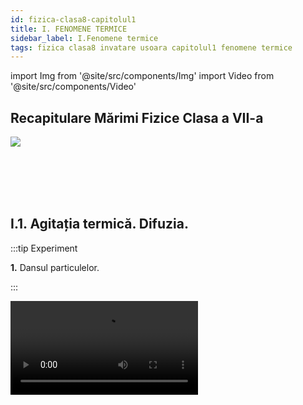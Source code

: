 ```yaml
---
id: fizica-clasa8-capitolul1
title: I. FENOMENE TERMICE
sidebar_label: I.Fenomene termice
tags: fizica clasa8 invatare usoara capitolul1 fenomene termice
---
```


import Img from '@site/src/components/Img'
import Video from '@site/src/components/Video'



## Recapitulare Mărimi Fizice Clasa a VII-a

<Img className="img-responsive4" src="fizica/clasa8/capitolul1/0_Poza1_TabelRecapitulareClasa7_vers2.jpg" />


<br></br>
<br></br>

## I.1. Agitația termică. Difuzia.

:::tip Experiment

**1.** Dansul particulelor.

:::

<Video src="https://www.youtube.com/embed/SZYZE15qkCI" />


**Materiale necesare:**: pudră de curry, apă, microscop.

**Descrierea experimentului:** 
- Șterge praful cu o lavetă, fără să folosești sprayul de mobilă, într-o cameră luminată de Soare, cu draperiile trase, lăsând o mică porțiune unde să pătrundă lumina. Privește particulele de praf din aer. Ce observi?
- Amestecă pulberea de curry cu o picătură de apă. Ai obținut o suspensie (suspensia este un amestec eterogen format dintr-un solid care nu se dizolvă într-un fluid - gaz sau lichid).
- Pune pe lamela microscopului o picătură din acest amestec și observă ce se întâmplă cu particulele colorate. Ce observi?


:::note Observaţie

Când ștergi praful, vei putea observa mișcarea continuă și dezordonată a particulelor de praf din aer.
Particulele pudrei colorate se mișcă continuu și dezordonat.

:::




Această mișcare a particulelor a fost observată pentru prima oară de botanistul englez **Robert Brown** în anul 1827. Preocupat cu studiul microscopic al polenului diverselor plante, a preparat o suspensie coloidală din polen în apă. **Brown** a observat în câmpul microscopic că polenul din suspensie manifestă o mișcare complet dezordonată și continuă. Fenomenul pus în evidență de **Brown** a fost denumit _mișcare browniană_ și se poate defini în felul următor:


:::important Definiţie

**Mișcare browniană** reprezintă  mișcarea continuă și complet dezordonată  a unor particule solide aflate în suspensie într-un fluid (lichid sau gaz).

:::


_Mișcarea browniană se intensifică_ odată cu creșterea temperaturii amestecului, cu cât particulele solidului sunt mai mici și cu cât lichidul este mai puțin vâscos(curge ușor).

Mișcarea particulelor unui corp nu apare numai în cazul suspensiilor. Ea este prezentă în orice substanță, astfel s-a definit agitația termică.


:::important Definiţie

**Agitația termică** este **mişcarea** dezordonată şi continuă a particulelor unei substanţe (atomi sau molecule).

:::





:::note Observaţie

_Creșterea temperaturii conduce la o creștere a vitezei de mișcare a moleculelor și de aceea a căpătat numele de agitație termică._

De la microcosmos (particulele cele mai mici ale substanțelor) până la macrocoscos (mișcarea galaxiilor din Univers), totul este într-o continuă mișcare. Dacă această mișcare ar înceta, ar însemna moartea întregului Univers. 

:::


:::important Definiţie

**Difuzia** este fenomenul de **pătrundere** a moleculelor unui corp printre moleculele altui corp, fără intervenţia unei forţe exterioare (de la sine).

:::

Fenomenul de difuzie apare în toate stările de agregare ale corpurilor, fiind mai accentuată la gaze și la lichide.


:::note Observaţie
**Difuzia și mișcarea browniană sunt dovezi ale agitației termice**. Răspândirea mirosului de parfum sau de acetonă într-o cameră când se scoate dopul sticluţei, se explică tot prin difuzia moleculelor.
:::

<br></br>
<br></br>

:::tip Experiment

**2.** Difuzia depinde de temperatură.

:::

<Video src="https://www.youtube.com/embed/52AwXhp1FXQ" />


**Materiale necesare:**: un pahar transparent, apă rece cu cuburi de gheață, spirtieră, trepied cu sită de azbest, cerneală.

**Descrierea experimentului:** 
- Pune într-un pahar apă rece (dacă ai şi câteva cuburi de gheaţă, adaugă-le în apa rece) şi picură o picătură de cerneală (acuarelă).
- Urmăreşte modul în care se împrăştie cerneala în apa rece.
- Pune paharul pe o sită de azbest și un trepied și încălzește amestecul, la flacăra spirtierei. Observă cum se împrăștie cerneala în apa caldă.


:::note Observaţie

Cerneala turnată în apă rece se împrăştie foarte lent în aceasta. 

Cerneala picurată în apa caldă se amestecă foarte repede cu apa.

:::


**Concluzia experimentului:**

- Viteza cu care două lichide difuzează (se amestecă de la sine) creşte odată cu creşterea temperaturii lichidelor, datorită creşterii energiei interne a moleculelor.

- Viteza difuziei depinde și de stările de agregare ale corpurilor.
 
- Gazele se amestecă foarte repede, lichidele ceva mai încet și solidele foarte greu (dacă punem două plăcuțe de metale diferite în contact, de abia după câteva luni, ele se sudează).



<br></br>
<br></br>


## I.2. Temperatura - mărime de stare.


:::tip Experiment

**3.** Echilibrul termic.

:::

<Video src="https://www.youtube.com/embed/E_QLjjfuOzE" />


**Materiale necesare:**: vas metalic, sursă de încălzire, un borcan de 800g (mare),o sticluţă sau un borcănel care să încapă în borcanul mare, două termometre (pot fi și de cameră), cronometru.

**Descrierea experimentului:** 
- Pune apă rece de la robinet în borcanul mai mic şi măsoară-i temperatura inițială : T<sub>1</sub> = .......... °C,    
- Încălzeşte separat apă , apoi pune-o în borcanul mai mare și măsoară-i temperatura : T<sub>2</sub> = …….. °C
- Pune borcanul mic cu apa rece în borcanul mai mare cu apa caldă și în fiecare pune câte un termometru. Pornește cronometrul.
- Urmăreşte indicaţiile termometrului până când acesta rămâne la aceeaşi temperatură, pe care o notezi cu T<sub>e</sub> = ......... °C. Trece temperaturile celor două ape în următorul tabel:

<Img className="img-responsive4" src="fizica/clasa8/capitolul1/1_2_Poza1_Experiment3_Tabel.jpg" />

- Realizează graficul dependenței temperaturilor apei reci, respectiv calde în funcție de timp.

<Img className="img-responsive4" src="fizica/clasa8/capitolul1/1_2_Poza2_Experiment3_Grafic.jpg" />




:::note Observaţie

Apa rece își mărește temperatura, iar apa caldă își micșorează temperatura, până ajung la aceeași temperatură.

:::


Două corpuri cu temperaturi diferite, puse în contact termic, după un anumit timp, ajung să aibă aceeași temperatură (numită **temperatură de echilibru = T<sub>e</sub>**), adică să fie în **echilibru termic**.


:::important

**Temperatura** este o _mărime fizică de stare_, care descrie starea termică a unui corp la un anumit moment de timp,  _măsurată cu termometru_. 

:::


În 1848, fizicianul britanic **William Thomson (lord Kelvin)** a propus o scară de temperatură care să nu depindă de nicio substanță, numită **scară absolută**, care a fost aleasă ca **unitate de măsură în Sistemul Internațional**. Scara Kelvin nu are temperaturi negative.

**[T]<sub>SI</sub> = K (Kelvin)**

_La temperatura de zero absolut (0 Kelvin= - 273°C), mișcarea termică încetează._ 


În 1742, fizicianul suedez **Anders Celsius** a propus o scară de temperatură pentru termometrul cu mercur, numită **scara Celsius** care are două repere :
- Temperatura de topire a gheții de 0°C, la presiune normală.
- Temperatura de fierbere a apei de 100°C, la presiune normală.

Relația dintre scara Kelvin și scara Celsius:

<Img className="img-responsive4" src="fizica/clasa8/capitolul1/1_2_Poza3_Experiment3_FormulaKelvin_Celsius.jpg" />



:::note Observaţie

Folosim simbolul **_T_** pentru temperatura exprimată în Kelvin, pentru scara Celsius folosim simbolul **_t_**.

:::



Scara Fahrenheit a fost propusă în 1724 de către fizicianul **Daniel Gabriel Fahrenheit**. Fahrenheit este o scară de temperatură utilizată în cadrul sistemului anglo-saxon de unități de măsură. Gradul Fahrenheit, notat cu °F, este unitatea de măsură a temperaturii (tF). 

Relația de transformare între scara Celsius t(°C) și Fahrenheit  tF (°F):


<Img className="img-responsive4" src="fizica/clasa8/capitolul1/1_2_Poza4_Experiment3_FormulaGradeFahrenheit.jpg" />


:::caution Problemă model

**1.** Transformă o temperatură de 40°C în Kelvin și grade Fahrenheit.


#### Rezolvare:

<Img className="img-responsive4" src="fizica/clasa8/capitolul1/1_2_Poza5_ProblemaModel1.jpg" />

:::





<br></br>
<br></br>

## I.3. Căldura - mărime de proces.


**Atingerea stării de echilibru termic** se poate explica astfel: încălzirea unui corp, mai rece, când este pus în contact cu un alt corp mai cald, se explică  prin ciocnirea moleculelor corpurilor. Prin aceste ciocniri  se realizează un transfer de energie de la moleculele cu energie cinetică mai mare (care au temperatura mai mare) spre cele cu energie cinetică mai mică .

Transferul de energie încetează când corpurile ajung la echilibru termic.

Pentru a **măsura acest transfer de energie**, s-a introdus o mărime fizică, numită **căldură**.


:::important Definiţie

**Căldura (simbolul Q)** este o mărime fizică care măsoară energia transferată, numai prin mișcarea dezordonată a moleculelor dintre două corpuri aflate în contact termic. 

:::

Fiind un transfer de energie, are aceeaşi unitate de măsură în Sistemul Internațional, ca și energia și lucrul mecanic: 

**[ Q ] <sub>SI</sub> =  J(Joule).**


:::important

**Căldura** este o _mărime de proces_, adică ea măsoară transferul de energie dintre două stări termice diferite, care are loc într-un interval de timp.  

:::


:::note Observaţie

Nu putem spune că într-o anumită stare, corpul are o anumită căldură. Într-un anumit proces, corpul poate ceda sau poate primi căldură.

:::


O altă **unitate de măsură**, derivată, pentru **căldură** este **caloria**: 

**1cal = 4,18J**

<br></br>
<br></br>

## I.4. Formele de propagare ale căldurii.

:::important

**Căldura** se transmite (propagă) de la un corp la altul prin trei forme: **conducție**, **convecție** și **radiație termică**.

:::


### I.4.1 Conducția termică.




:::tip Experiment

**4.** Ce este conducția termică?

:::

<Video src="https://www.youtube.com/embed/fZ2WRoAQCow" />


**Materiale necesare:**: sârmă metalică, spirtieră,chibrit, lumânare, piuneze.

**Descrierea experimentului:** 
- Aprinde o lumânare şi înclinând-o puţin, acoperă cu bobiţe de ceară, din loc în loc jumătate din bagheta metalică și cât timp ceara nu s-a solidificat (întărit) pune câte o piuneză pe fiecare bobiță.
- Prinde bagheta metalică cu ajutorul unui cleşte şi ţine în flacăra spirtierei capătul sârmei care nu este ceruit. 



:::warning Atenţie

Atenţie să nu te arzi! Fă experimentul numai în prezenţa unui părinte!

:::


- Observă ordinea în care se topesc bobiţele de  ceară.




:::note Observaţie

_Bobiţele de ceară se topesc începând de la mijlocul baghetei  până la  capătul neîncălzit._ 

:::


**Concluzia experimentului:**

Prin bagheta de metal, căldura trece foarte  repede de la  un capătul încălzit, la cel neîncălzit. 



:::important Definiţie

**Conducţia termică (termoconductibilitatea)** reprezintă propagarea căldurii prin metale, din aproape în aproape, de la capătul încălzit spre cel neîncălzit, fără deplasare de substanţă. 

:::



<br></br>
<br></br>





:::tip Experiment

**5.** Toate solidele sunt conductoare?

:::

<Video src="https://www.youtube.com/embed/1dHNeldb_fE" />


**Materiale necesare:**: o cană cu apă fierbinte, corpuri din diferite materiale (linguriţă metalică, lingură de lemn, lingură de plastic, etc.).


**Descrierea experimentului:** 
- Pune într-o cană lingurile din materiale diferite.
- Toarnă în cană apă fiartă.



:::warning Atenţie

Atenţie să nu te arzi! Fă experimentul numai în prezenţa unui părinte!

:::


- După câteva minute, apreciază prin pipăire starea de încălzire a cozii fiecărei linguri.


:::note Observaţie

_Dintre toate corpurile, numai bagheta metalică s-a încălzit  considerabil._  

:::

**Concluzia experimentului:**

Corpurile solide conduc mai mult sau mai puţin căldura.  



:::important Definiţie

Dintre solide, numai metalele sunt bune conductoare de căldură, numindu-se **termoconductoare sau conductoare termice**.  

:::


Celelalte solide (de exemplu: sticla, plasticul, cauciucul, lemnul, ebonita, porţelanul etc.) sunt corpuri rău conductoare de căldură (termoconductibilitate redusă) numindu-se **termoizolatoare sau izolatoare termice.**


:::caution Aplicaţii în viaţa de zi cu zi

Pentru încălzirea apei sau a altor produse se folosesc cazane din cupru sau fontă, deoarece acestea sunt termoconductoare. În schimb mânerul fierului de călcat, al oalelor, al uşiţei de la sobă se confecţionează din ebonită sau porţelan, deoarece acestea sunt termoizolatoare. Tot aşa se explică de ce atunci când atingem diferite obiecte din cameră, avem impresia că unele obiecte sunt mai reci decât altele. Obiectele metalice par mai reci decât acelea din materiale rău conductoare de căldură, cu toate că, fiind în aceeaşi cameră au aceaşi temperatură. De fapt, obiectele metalice permit răspândirea unei părţi din căldura mâinii noastre prin ele, dându-ne impresia că sunt mai reci.

:::


După ce ne-am convins că dintre solide, numai metalele sunt conductoare, urmează întrebarea: lichidele și gazele sunt conductoare sau izolatoare termice?

<br></br>
<br></br>




:::tip Experiment

**6.** Conduce apa căldura?

:::

<Video src="https://www.youtube.com/embed/lJXKmFISUpY" />


**Materiale necesare:**: o eprubetă cu apă, spirtieră, chibrit. 


**Descrierea experimentului:** 
- Pune într-o eprubetă apă (cam jumătate din eprubetă).
- La flacăra unei spirtiere, încălzeşte apa din eprubetă, la suprafața apei, ţinând eprubeta cu mâna de partea de jos şi îndreptată cu gura în partea  opusă a ta.



:::warning Atenţie

Atenţie să nu te arzi de la abur! Fă experimentul numai în prezenţa unui părinte!

:::


:::note Observaţie

_După puţin timp, apa de la suprafaţă începe să fiarbă, în timp  ce în partea de jos,  apa este rece._   

:::


**Concluzia experimentului:**
- Apa este rău conductoare de căldură. 
- Toate lichidele (cu excepţia  mercurului, care este metal) sunt izolatoare termice. 




:::important 

Încălzirea uniformă a lichidelor şi gazelor are loc prin convecţie, cu ajutorul curenţilor (deplasare de substanţă).  

:::


<br></br>
<br></br>



:::tip Experiment

**7.** Conduce aerul căldura?

:::

<Video src="https://www.youtube.com/embed/YVmB-YIRIVo" />


**Materiale necesare:**: spirtiera, o eprubetă, chibrit.


**Descrierea experimentului:** 
- Ia eprubeta goală (adică, cu aer) şi introdu la capătul deschis al eprubetei un deget al mâinii.
- Încălzeşte-o la partea închisă, în flacăra spirtierei, agitând-o continuu pentru a nu se sparge.



:::warning Atenţie

Atenţie să nu te arzi! Fă experimentul numai în prezenţa unui părinte!

:::


:::note Observaţie

_Degetul din eprubetă nu simte deloc căldura._   

:::


**Concluzia experimentului:**
- Aerul este rău conductor de căldură. 
- În general, toate gazele sunt  izolatoare termice, dar mai ales gazele rarefiate.  


:::important 

Încălzirea uniformă a lichidelor şi gazelor are loc prin convecţie, cu ajutorul curenţilor (deplasare de substanţă).  

:::


:::caution Aplicaţii în viaţa de zi cu zi

Fibrele hainelor de lână, blana animalelor, penele păsărilor, zăpada sunt izolatoare termice, deoarece conţin aer. Termosul este un vas care păstrează lichidele (ceai, cafea, lapte etc.)  în stare caldă sau rece, aproximativ exact la fel ca atunci când le introducem în el. Termosul are pereţi dubli, aerul dintre pereţi fiind extrem de rarefiat.

:::


<br></br>
<br></br>




### I.4.2. Convecția termică.


:::tip Experiment

**8.** Ce este convecția termică ?

:::

<Video src="https://www.youtube.com/embed/sbEG9y90J2o" />


**Materiale necesare:**: vas de sticlă pentru convecție (eprubetă), cristale colorate (permanganat de potasiu) sau rumeguș, suport, spirtieră, chibrit.

**Descrierea experimentului:** 
- Pune apă în vasul special și adaugă câteva cristale de permanganat de potasiu.
- Încălzeşte apa de la fundul vasului la flacăra unei spirtiere.


:::warning Atenţie

Atenţie să nu te arzi! Fă experimentul numai în prezenţa unui părinte!

:::


- Observă cum are loc încălzirea apei din vas, urmărind mişcarea cristalelor colorate.




:::note Observaţie

_Cristalele încep să se dizolve în apă, punând în evidență  formarea curenților de apă, prin urcarea apei de la fund și coborârea apei de la suprafață, până la uniformizarea culorii._ 

:::


:::important  Definiţie 

**Convecția termică** (denumire ce înseamnă „ transport”) este propagarea căldurii în **lichide și gaze**, prin formarea curenților de convecție, adică cu deplasare de substanță.  

:::

#### Explicația formării curenţilor de apă:

- Stratul de apă de la fundul vasului, fiind direct în flacără, se încălzeşte şi se dilată, mărindu-şi volumul. Deoarece, densitatea unui corp este invers proporţională cu volumul acestuia (ρ = m/V), densitatea apei de la fundul vasului se micşorează astfel încât, devenind mai uşoară,  ea va urca la suprafaţă.  Apa de la suprafaţă, fiind rece, are densitatea mai mare şi va coborî. 
- Procesul se repetă până la încălzirea uniformă a apei. În toate lichidele și gazele, căldura se propagă prin curenţi, adică prin **convecţie**.


<br></br>


<Video src="https://www.youtube.com/embed/OSpLxDW64n0" />


<br></br>



:::tip Experiment

**9.** Cine rotește spirala de hârtie ?

:::

<Video src="https://www.youtube.com/embed/MFZ7P2GeXpo" />


**Materiale necesare:**: lumânare , chibrit, coală de hârtie, foarfece, ac, ață.


**Descrierea experimentului:** 
- Desenează o spirală pe foaie și decupeaz-o cu foafecele.

<Img className="img-responsive4" src="fizica/clasa8/capitolul1/1_4_2_Poza1_Experiment9_PozaSpirala.jpg" />




- Agață de un fir spirala.

- Aprinde lumânarea și vino cu spirala deasupra flăcării candelei, la o distanță de cel puțin 10cm.

 


:::warning Atenţie

Ai  grijă să nu te arzi și să nu aprinzi hârtia! Fă experimentul numai în prezenţa unui părinte!

:::


- Ce observi?

:::note Observaţie

_Spirala începe să se rotească._ 

:::



**Concluzia experimentului:**

Aerul cald de deasupra flăcării, având densitate mai mică (este mai ușor) urcă spre spirală, iar aerul rece de sus( care este mai departe de flacără) are densitatea mai mare și coboară. Astfel, iau naștere curenți de aer care rotesc spirala continuu.

Așa explicăm și încălzirea unei camere de la calorifer. Aerul de lângă calorifer se încălzește, devine mai ușor și se ridică. Aerul de sus , fiind mai rece și mai greu va coborî. Așa se formează curenții de aer, care duc la încălzirea uniformă a camerei.


:::caution Problemă model

**1.** Te afli într-o cameră încălzită și afară este foarte frig. Deschizi uşa unei camere încălzite spre un balcon şi aşezi la pragul de jos lumânarea aprinsă. 

Cum este îndreptată flacăra lumânării : spre interiorul camerei sau spre exteriorul ei ?

**Răspuns corect:** spre interior.

<Img className="img-responsive4" src="fizica/clasa8/capitolul1/1_4_2_Poza2_ProblemaModel1.jpg" />


:::



:::caution Problemă model

**2.** Aşezi lumânarea aprinsă la pragul de sus al uşii. 

Cum este îndreptată flacăra lumânării : spre interiorul camerei sau spre exteriorul ei ?

**Răspuns corect:** spre exterior.

<Img className="img-responsive4" src="fizica/clasa8/capitolul1/1_4_2_Poza3_ProblemaModel2.jpg" />



:::




Aerul cald (are densitatea mai mică, deci mai uşor și stă sus într-o cameră) iese prin partea de sus a uşii și îndreaptă flacăra spre exterior.

Aerul rece (are densitatea mai mare, deci este mai greu- stă jos într-o cameră) intră prin partea de jos și îndreaptă flacăra spre interior. 

Prin urmare, cu ajutorul unei lumânări, ne putem da seama dacă temperatura aerului din cameră este mai mare decât temperatura aerului din exterior. Când aceste temperaturi devin egale, curenţii de aer nu se mai formează.
 





### I.4.3. Radiația termică.


:::tip Experiment

**10.** Ce este radiația termică ?

:::

<Video src="https://www.youtube.com/embed/_iuQn3KQ4Jo" />


**Materiale necesare:**: spirtieră, termometru, paravan de carton.

**Descrierea experimentului:** 
- Aşază lumânarea astfel încât flacăra sa să fie pe aceeaşi linie cu orificiul din paravan și cu rezervorul termometrului.



:::warning Atenţie

Atenţie când lucrezi cu surse de foc! Să nu dai foc la carton! Fă experimentul numai în prezenţa unui părinte!

:::


- Ce observi? Crește temperatura termometrului?




:::note Observaţie

_În scurt timp, temperatura termometrului se ridică cu câteva grade._ 

:::


- Aşază lumânarea astfel încât flacăra sa, orificiul paravanului şi rezervorul termometrului să nu fie pe aceeaşi linie (mai sus sau mai jos).
- Ce observi? Crește temperatura termometrului?


:::note Observaţie

_Temperatura termometrului  se modifică foarte puțin._ 

:::




:::important  Definiţie 

**Radiaţia termică (numită și radiație infraroșie)** este propagarea căldurii de către corpurile calde, în linie dreaptă, prin raze (radiaţie însemnând prin raze).  

:::


:::note Observaţie

Soarele este principala sursă de radiație termică pe Pământ. Prin urmare, radiația se propagă și în vid. Radiația infraroșie este un tip de radiație electromagnetică ca și lumina, undele radio, radiația ultavioletă, razele X sau microundele. Lumina infraroșie este invizibilă ochiului uman, însă oamenii o pot simți ca și căldură. Nu sta la soare la orele prânzului, deoarece radiația infraroșie îți va produce arsuri și insolație. Stai la plajă dimineața și spre seară, cănd soarele emite ultraviolete, care te vor bronza. 

:::




<br></br>






:::tip Experiment

**11.** Radiația termică și culorile.

:::

<Video src="https://www.youtube.com/embed/L_EcsHdcHnY" />


**Materiale necesare:**: două flacoane identice, apă rece de la robinet, folii de plastic alb şi negru (tempera albă şi neagră), un termometru de cameră, spirtieră sau o lumânare. (dacă este  o zi însorită , aşează flacoanele la soare).

**Descrierea experimentului:** 
- Înveleşte un flacon în punga de plastic de culoare neagră (îl poţi colora cu tempera neagră) şi pe celălalt în folie de plastic alb (dacă este deja alb, lasă-l aşa).
- Ia apă de la robinetul de apă rece, măsoară-i temperatura cu termometru de cameră.
- Toarnă aceeaşi cantitate de apă rece de la robinet, în fiecare flacon.
- Lasă 30 minute cele două flacoane în bătaia razelor solare sau aşează-le de-o parte şi de alta la distanţe egale faţă de flacăra spirtierei.






:::warning Atenţie

Atenţie când lucrezi cu surse de foc! Fă experimentul numai în prezenţa unui părinte!

:::


- Măsoară temperaturile apei din cele două flacoane, după 30 de minute (dacă nu ai termometru, poți pune degetele în apa din fiecare flacon).

- Ce observi?




:::note Observaţie

_Apa din flaconul negru are temperatura mai mare decât cea din flaconul alb._ 

:::

**Concluzia experimentului:**

- Radiaţiile solare sunt absorbite de către corpurile negre aproape în totalitate, pe când cele albe împrăştie circa 50% din radiaţiile ce cad pe ele. 
- Iarna trebuie să purtăm haine de culoare închisă, deoarece ele  absorb radiaţia solară, fiind  călduroase.
- Vara trebuie să purtăm haine de culoare deschisă, deoarece ele reflectă radiația solară,   fiind răcoroase.




<br></br>




#### Aplică ce ai învăţat!

:::caution Temă

**1.** Privește imaginea următoare și descoperă formele de propagare ale căldurii.


<Img className="img-responsive4" src="fizica/clasa8/capitolul1/1_4_3_Poza1_Experiment11_PozaIbric.jpg" />


- Ibricul cu apă se încălzește de la flacăra aragazului prin ……………………
- Coada metalică a ibricului se încălzește prin ……………………………….
- Apa din ibric se încălzește prin ……………………………………………..



:::







## I.5. Motorul termic. 

Încă din veacul al doilea î.e.n., **Heron din Alexandria** cunoştea forţa de expansiune a vaporilor şi a construit chiar o turbină cu reacţie. Invenţia lui nu a avut succes datorită faptului că nu avea aplicaţii în practică.

Abia în 1707, **Demis Papiui** construieşte o maşină cu vapori pe care o instalează pe o corabie. Principiul de funcţionare era următorul: apa fierbea într-un cazan închis şi vaporii treceau într-un cilindru care împingea un piston; mişcarea alternativă a pistonului era comandată manual prin deschiderea şi închiderea unor robinete.

Mai târziu, în anul 1765, scoţianul **James Watt** perfecţionează motorul cu aburi, dându-i forma definitivă sub care funcţionează şi astăzi.	     

Un alt  motor  termic este _motorul Diesel cu motorină_,  apărut în 1900,  în Germania şi a fost inventat de **Rudolf Diesel**.
 
Invenția motorului cu ardere internă cu piston, în patru timpi, cu aprindere prin scânteie, pe scurt motorul pe benzină, este atribuita lui **Nicolaus Otto**. Pentru propulsarea autovehiculelor cu roți, se folosesc motoare cu ardere internă cu piston. Combustibilul arde în interiorul motorului și degajă căldură, care este transformată în lucru mecanic.



:::important  Definiţie 

**Motorul termic** este un sistem care transformă căldura primită, prin arderea unui combustibilul (benzina, motorina, gazul metan, etc.) în lucru mecanic.   

:::


Cuvântul _motor_ provine din limba latina și înseamnă “care produce miscare”.


<Img className="img-responsive4" src="fizica/clasa8/capitolul1/1_5_0_Poza1_Motorul-Termic.jpg" />




:::important  Definiţie 

**Randamentul motorului termic ( η )** este o mărime fizică egală cu raportul dintre lucrul mecanic efectuat de motor (L) și căldura primită (Q).   

:::


<Img className="img-responsive4" src="fizica/clasa8/capitolul1/1_5_0_Poza2_FormulaRandamentuluiMotoruluiTermic.jpg" />


:::note Observaţie

Randamentul este o mărime adimensională (nu are unitate de măsură, deoarece J/J , se simplifică) și se exprimă sub formă de procente.  

Motoarele cu benzina ating randamente de aproximativ 30%, in timp ce motoarele Diesel se bucura de eficienta de 40%. 

:::



## I.6. Coeficienți calorici.



:::tip Experiment

**12.** De cine depinde căldura absorbită de un corp ?


:::




<Video src="https://www.youtube.com/embed/a7OWO8CB2YM" />


**Materiale necesare:**: două pahare Berzelius, apă rece de la robinet, spirtieră, sită de azbest, trepied, termometru, cronometru, ulei.


#### A)	Care apă absorbe mai multă căldură, 50g  sau 100g?

**Descrierea experimentului:** 
- Pune într-un pahar 50g de apă și introdu în apă un termometru. Încălzește la flacăra unei spirtiere, apa prin intermediul sitei de azbest de pe trepied. 


:::warning Atenţie

Atenţie când lucrezi cu surse de foc! Fă experimentul numai în prezenţa unui părinte!

:::

- Cronometrează timpul în care 50g apă și-a mărit temperatura cu 10°C: t1 = 39 s.

- Pune într-un pahar 100g de apă și introdu în apă un termometru. Încălzește la flacăra unei spirtiere, apa prin intermediul sitei de azbest de pe trepied. 
- Cronometrează timpul în care 100g apa și-a mărit temperatura cu 10°C: t2 = 48,6 s.




- Depinde căldura absorbită de masa corpului ?

#### Cu cât tipul de încălzire este mai mare, cu atât și căldura absorbită este mai mare.



:::note Observaţie

_100g apă absoarbe mai multă căldură decât 50g apă._ 

:::


**Concluzia experimentului:**

- Căldura primită/cedată de un corp în procesul de încălzire/răcire este direct proporțională cu  masa corpului  Q ~ m.





#### B)	Depinde căldura absorbită de variația temperaturii?

**Descrierea experimentului:** 

- Cronometrează timpul în care 100g apa și-a mărit temperatura cu 20°C: t3 = 2min3s. Compară cu timpul în care tot 100g apă și-a mărit temperatura cu 10°C.

- Depinde căldura absorbită de variația temperaturii corpului ?


:::note Observaţie

_100g apă absorbe mai multă căldură pentru a-și mări temperatura cu 20°C, decât 100g apă pentru a-și mări temperatura cu 10°C._ 

:::


**Concluzia experimentului:**

- Căldura primită/cedată de un corp în procesul de încălzire/răcire este direct proporțională cu variația temperaturii corpului Q ~ ΔT.




#### C)	Depinde căldura absorbită de substanța corpului ?

**Descrierea experimentului:** 

- Pune 100g ulei într-un pahar Berzelius și introdu în ulei termometru. 
- Măsoară temperatura inițială a uleiului care trebuie să fie aceeași cu cea a apei (30°C).
- Cronometrează timpul în care uleiul și-a mărit temperatura cu 20°C: t4 = 46,55 s. Compară cu timpul în care 100g apă și-a mărit temperatura cu 20°C.

- Depinde căldura absorbită de substanța din care este alcătuită corpul ?


:::note Observaţie

_100g apă absorbe mai multă căldură decât 100g ulei, pentru a-și mări temperatura cu 20°C._ 

:::


**Concluzia experimentului:**

- Căldura primită/cedată de un corp în procesul de încălzire/răcire  depinde de natura substanței. Deci , se poate defini o constantă de material numită căldură specifică, notată cu c.



<Video src="https://www.youtube.com/embed/UxFlAVvUCAg" />



#### Deci, căldura primită/cedată de un corp la încălzire/răcire depinde direct proporțional de trei factori, care apar în formula căldurii.



:::important  Definiţie 

**Căldura primită/ cedată de un corp(Q) în procesul de încălzire/ răcire are următoarea formulă:**

**Q = m ∙ c ∙ ΔT**

m = masa corpului	

c = căldura specifică (constantă de material, specifică fiecărei substanțe)

ΔT = variația temperaturii corpului (adică, cu cât crește/ scade temperatura lui)
   

:::




:::important  Definiţie 
Coeficienții calorici reprezintă mărimile fizice care caracterizează schimbul de căldură dintre sistemele termodinamice. 

:::


#### Printre cei mai importanți avem:
- Căldura specifică (c);
- Capacitatea calorică (C). 





### I.6.1. Căldura specifică.

:::important  Definiţie 

**Căldura specifică(c)**  reprezintă mărimea fizică ce caracterizează căldura absorbită /cedată de 1kg de substanță pentru a-și mări /micșora temperatura cu un grad. 

:::


**Căldura specifică** este o constantă de material și o găsim în tabelul cu constante de la sfârșitul acestui capitol.

<Img className="img-responsive4" src="fizica/clasa8/capitolul1/1_6_1_Poza1_FormulaCalduriiSpecifice.jpg" />



:::note Observaţie

_Căldurile specifice pot avea valori diferite pentru aceași substanță dacă aceasta se găsește în stări de agregare diferite._

**c<sub>apă</sub> ≠ c<sub>gheaţă</sub>**

:::



### I.6.2. Capacitatea calorică.

:::important  Definiţie 

**Capacitatea calorică (C)** – reprezintă mărimea fizică ce caracterizează cantitatea de căldură necesară sistemului termodinamic pentru a-și varia temperatura cu un grad. 

:::


**Căldura specifică** este o constantă de material și o găsim în tabelul cu constante de la sfârșitul acestui capitol.

<Img className="img-responsive4" src="fizica/clasa8/capitolul1/1_6_2_Poza1_FormulaCapacitatiiCalorice.jpg" />



:::note Observaţie

**Sistemul termodinamic** poate reprezenta un calorimetru sau un vas, în care schimbul de căldură este permis doar între corpurile introduse. Ea este înscrisă pe vasul respectiv la fabricația acestuia.

:::


<br></br>



:::tip Experiment

**13.** Calcularea căldurii specifice a unui corp solid.


:::




<Video src="https://www.youtube.com/embed/-CbMuZP8igA" />


**Materiale necesare:** apă rece de la robinet, sită de azbest, stativ, trepied, termometru, calorimetru (vas care izolează termic corpurile din interiorul său de cele din exterior) , cilindru de cupru, pahar Berzelius, spirtieră, cârlig.


:::warning Atenţie

Atenţie când lucrezi cu surse de foc! Fă experimentul numai în prezenţa unui părinte!

:::




**Descrierea experimentului:** 
- Măsoară cu cântarul, masa apei: m<sub>1</sub> = 100g = 0,1kg.
- Măsoară cu termometrul, temperatura apei: t<sub>1</sub> = 30°C .
- Măsoară cu cântarul, masa cilindrului de cupru: m<sub>2</sub> = 78 g = 0,078 kg
- Încălzește apă într-un pahar Berzelius, cu ajutorul spirtierei, trepiedului cu sită.
- În apa caldă, pune cilindrul de cupru și termometrul. Lasă-le câteva minute și apoi citește temperatura: t<sub>2</sub> = 90°C.
- Pune în calorimetru apa rece cântărită.
- Cu cârligul metalic ia corpul din pahar și pune-l rapid în apa din calorimetru.
- Acoperă calorimetrul și agită ușor apa din el.
- Urmărește indicațiile termometrului până când temperatura nu se mai modifică. Aceasta este temperatura de echilibru, notată cu t<sub>e</sub> = 35°C, care reprezintă temperatura finală pentru toate corpurile aflate în contact termic.


:::note Observaţie

_Apa rece va  primi căldură, iar cilindrul de cupru este corpul cald, care cedează căldură._ 

:::


- Neglijăm capacitatea calorică a calorimetrului, pentru simplificarea calculelor.
- **Δt<sub>1</sub> =  t<sub>e</sub> – t<sub>1</sub>** = variația (creșterea) temperaturii apei (scădem temperatura finală din cea inițială).
- **Δt<sub>2</sub> = t<sub>2</sub> – t<sub>e</sub>** = variația (scăderea) temperaturii cilindrului (scădem temperatura inițială din cea finală , astfel încât variația temperaturii să fie tot timpul pozitivă).

- Scriem ecuația calorimetrică : **Q<sub>cedată</sub> = Q<sub>primită</sub>**

  - **Q<sub>primită</sub> = m<sub>1</sub> ∙ c<sub>1</sub> ∙ Δt<sub>1</sub> =  m<sub>1</sub> ∙ c<sub>1</sub> ∙ (t<sub>e</sub> – t<sub>1</sub>)** 

  - **Q<sub>cedată</sub> = m<sub>2</sub> ∙ c<sub>2</sub> ∙ Δt<sub>2</sub> = m<sub>2</sub> ∙ c<sub>2</sub> ∙ (t<sub>2</sub> – t<sub>e</sub>)**

  - **m<sub>1</sub> ∙ c<sub>1</sub> ∙ (t<sub>e</sub> – t<sub>1</sub>) =  m<sub>2</sub> ∙ c<sub>2</sub> ∙ (t<sub>2</sub> – t<sub>e</sub>)**


- Obţinem formula pentru determinarea căldurii specifice a cuprului: 


<Img className="img-responsive4" src="fizica/clasa8/capitolul1/1_6_2_Poza2_FormulaCalduraSpecificaCupru.jpg" />

- Înlocuim în formulă valorile din experimentul nostru:

<Img className="img-responsive4" src="fizica/clasa8/capitolul1/1_6_2_Poza3_FormulaCalduraSpecificaCupruCuValori.jpg" />




<br></br>
<br></br>


**Concluzia experimentului:**

Comparăm cu căldura specifică a cuprului din tabel (385 J/kg∙K) și observîm că valoarea experimentală este destul de departe de valoarea reală. Ca surse de erori am descoperit : citiri neatente ale temperaturilor corpurilor, a durat cam mult timp până am închis capacul calorimetrului, calorimetru nu izolează perfect corpurile din interior față de cele din exterior, am realizat decât o singură determinare, nu am luat în calcul și capacitatea calorimetrului.


:::note Observaţie

În cazul sistemelor neomogene de corpuri, ca în cazul acestui experiment, este necesar să cunoaștem temperaturile inițiale ale corpurilor din sistem, masele lor și căldurile lor specifice. Asfel, vom putea ști evoluția termică a acestui sistem de corpuri. 

:::



:::caution Problemă model

**1.** În 20g de glicerină cu căldura specifică de 2400 J/Kg∙K  se pune 50 g fier la temperatura de 90°C și căldura specifică de 450 J/Kg∙K. Știind temperatura de echilibru de 50°C, află temperatura inițială a glicerinei.
  
#### Rezolvare


- Înainte de a scrie datele problemei, se stabilește corpul rece, respectiv cel cald:

  - Corp 1: glicerină : rece   =˃  primește căldură: Q<sub>primită</sub>

  - Corp 2: fier : cald  	   =˃  cedează căldură: Q<sub>cedată</sub>


- Scriem datele problemei, punând indice 1 la datele despre glicerină și indice 2, la datele despre fier. Transformăm mărimile din date în SI, cu excepția temperaturii, deoarece diferența dintre două temperaturi în grade Celsius este egală cu diferența temperaturilor în Kelvin.

  - m<sub>1</sub> = 20g = 0,02 kg

  - c<sub>1</sub> = 2400 J/kg∙K
  
  - m<sub>2</sub> = 50g = 0,05 kg

  - t<sub>2</sub> = 90°C

  - c<sub>2</sub> = 450 J/kg∙K

  - t<sub>e</sub> = 50°C
  
  - t<sub>1</sub> = ?

  




- Calculăm căldura primită:

  - Q<sub>primită</sub> = m<sub>1</sub> ∙ c<sub>1</sub> ∙ Δt<sub>1</sub>  =  0,02 ∙ 2400 ∙ (t<sub>e</sub> – t<sub>1</sub>) = 2 ∙ 24 ∙ (50 - t<sub>1</sub>) 
  


- Calculăm căldura cedată:

  - Q<sub>cedată</sub> = m<sub>2</sub> ∙ c<sub>2</sub> ∙ Δt<sub>2</sub> =  0,05 ∙ 450 ∙ (t<sub>2</sub> – t<sub>e</sub>) = 0,05 ∙ 450 ∙ (90 – 50) = 900 J
 


- Scriem ecuația calorimetrică : Q<sub>cedată</sub> = Q<sub>primită</sub>

  - m<sub>2</sub> ∙ c<sub>2</sub> ∙ (t<sub>2</sub> – t<sub>e</sub>) =  m<sub>1</sub> ∙ c<sub>1</sub> ∙ (t<sub>e</sub> – t<sub>1</sub>) 

- Înlocuim datele problemei și facem calculele matematice :	

  - 900 = 48 ∙ 50 - 48 ∙ t<sub>1</sub>
  - 48 ∙ t<sub>1</sub> = 2400 - 900
  - 48 ∙ t<sub>1</sub> = 1500
  - t<sub>1</sub> = 31,25 °C

:::





:::caution Problemă model

**2.** Într-un calorimetru a cărui capacitate calorică este 80 J/kg, se pune 200g apă la temperatura de 10°C. În apa din calorimetru se introduce un corp de aluminiu care cântărește 100g,  cu temperatura de 100°C. Care este temperatura finală a celor două corpuri ? Se dau căldurile specifice: a apei de 4185 J/kg∙K și a aluminiului 880 J/kg∙K. Capacitatea calorică a calorimetrului este C = 80 J/kg.
  



#### Rezolvare

- Înainte de a scrie datele problemei, se stabilește corpul rece, respectiv cel cald:

  - Corp 1: apa și calorimetrul : rece   =˃  primește căldură: Q<sub>primită</sub>

  - Corp 2: aluminiul : cald  		        =˃  cedează căldură: Q<sub>cedată</sub>


- Scriem datele problemei, punând indice 1 la datele despre apă și indice 2, la datele despre aluminiu. Transformăm mărimile din date în SI, cu excepția temperaturii, deoarece diferența dintre două temperaturi în grade Celsius este egală cu diferența temperaturilor în Kelvin.

  - C = 80 J/kg

  - m<sub>1</sub> = 200g = 0,2 kg

  - T<sub>1</sub> = 10°C

  - c<sub>1</sub> = 4185 J/kg∙K

  - m<sub>2</sub> = 100g = 0,1 kg

  - T<sub>2</sub> = 100°C

  - c<sub>2</sub> = 880 J/kg∙K

  - T<sub>e</sub> = ?


- Calculăm căldura primită:

  - Q<sub>primită</sub> = m<sub>1</sub> ∙ c<sub>1</sub> ∙ Δt<sub>1</sub>  + C ∙ Δt<sub>1</sub> = (m<sub>1</sub> ∙ c<sub>1</sub> + C) ∙ (t<sub>e</sub> – t<sub>1</sub>) 
  - Δt<sub>1</sub> = t<sub>e</sub> – t<sub>1</sub>(apa are inițial 10°C, final t<sub>e</sub> care este mai mare decât t<sub>1</sub>)


- Calculăm căldura cedată:

  - Q<sub>cedată</sub> = m<sub>2</sub> ∙ c<sub>2</sub> ∙ Δt<sub>2</sub> =  m<sub>2</sub> ∙ c<sub>2</sub> ∙ (t<sub>2</sub> – t<sub>e</sub>) 
  - Δt<sub>2</sub> =  t<sub>2</sub> – t<sub>e</sub> (aluminiul are inițial 100°C, final t<sub>e</sub> care este mai mic decât t<sub>2</sub>)


- Scriem ecuația calorimetrică : Q<sub>cedată</sub> = Q<sub>primită</sub>

  - m<sub>2</sub> ∙ c<sub>2</sub> ∙ (t<sub>2</sub> – t<sub>e</sub>) =  (m<sub>1</sub> ∙ c<sub>1</sub> + C) ∙ (t<sub>e</sub> – t<sub>1</sub>) 

- Înlocuim datele problemei și facem calculele matematice :	
  - (0,2 ∙ 4185 + 80) ∙ (t<sub>e</sub> – 10) =  0,1 ∙ 880 ∙(100 – t<sub>e</sub>)	
  - (837 + 80) ∙ (t<sub>e</sub> – 10) =  88 ∙(100 – t<sub>e</sub>)
  - 917 ∙ (t<sub>e</sub> – 10) =  88 ∙ (100 – t<sub>e</sub>)
  - 917 ∙ t<sub>e</sub> – 917 ∙ 10 =  88 ∙ 100 – 88 ∙ t<sub>e</sub>
  - 917∙ t<sub>e</sub> + 88 ∙ t<sub>e</sub>  =  88 ∙ 100 + 917∙10
  - 1005 ∙ t<sub>e</sub> = 17970
  - t<sub>e</sub>  = 17970/(1005) = 17,88 °C


:::






:::caution Problemă model

**3.** Corpul 1 este pus în contact termic cu corpul 2.
  




<Img className="img-responsive4" src="fizica/clasa8/capitolul1/1_6_2_Poza4_GraficProblemaModel3.jpg" />


- Care sunt temperaturile inițiale ale celor două corpuri  și care este corpul rece, respectiv cald?

  - #### Rezolvare: T<sub>1</sub> = 90°C (corpul 1 - cald) și T2 = 25°C (corpul 2 - rece).





- Care este temperatura de echilibru ale celor două corpuri ?

  - #### Rezolvare: T<sub>e</sub> = 60°C.


- După cât timp ajung corpurile la echilibru termic?  

  - #### Rezolvare: După 5 min.

:::


<br></br>


## I.7. Stările de agregare ale corpurilor




:::tip Experiment

**14.** Ce este un solid ?

:::




<Video src="https://www.youtube.com/embed/VGMo2xNJB94" />


**Materiale necesare:** vase de diferite forme, corp solid.



**Descrierea experimentului:** 
- Pune corpul în vasele de forme diferite și observă ce se întâmplă cu forma și volumul acestuia.

:::note Observaţie

_**Corpul solid** își păstrează forma și volumul, indiferent de vasul în care l-am introdus._ 

:::


:::important Definiţie

Corpurile solide au formă proprie (bine determinată) și volum propriu.  Nu curg.

:::

<br></br>



:::tip Experiment

**15.** Ce este un lichid ?

:::




<Video src="https://www.youtube.com/embed/lTY78tnOA14" />


**Materiale necesare:** vase de diferite forme și gradate, apă colorată.



**Descrierea experimentului:** 
- Pune un anumit volum de apă într-un vas gradat și măsoară-i volumul.
- Răstoarnă apa într-un alt vas gradat cu o formă diferită și observă ce se întâmplă cu forma și volumul apei în noul vas.


:::note Observaţie

_Apa își păstrează volumul, indiferent de vasul în care am introdus-o, dar își schimbă forma.Cum ar fi să pun într-o oală de 10L, 1L de lapte și oala să se umple cu lapte? Poate numai în lumea poveștilor!_  

:::


:::important Definiţie

**Lichidele** au volum propriu (bine determinat), dar nu au formă proprie (iau forma vasului în care sunt puse). Curg (sunt fluide).

:::

<br></br>



:::tip Experiment

**16.** Ce este un gaz ?

:::




<Video src="https://www.youtube.com/embed/4jCILtKkfpg" />


**Materiale necesare:** două pahare identice, lumânare tip candelă, chibrit, sită de azbest.



**Descrierea experimentului:** 
- Se introduce candela într-un pahar și se aprinde cu chibritul.

:::warning Atenţie

Atenţie când lucrezi cu surse de foc! Fă experimentul numai în prezenţa unui părinte!

:::


- Imediat se acoperă paharul cu sita de azbest pentru a menține fumul rezultat în pahar.
- Se vine cu al doilea pahar , cu gura în jos peste sită și se trage sita, astfel încât fumul să intre și în paharul de deasupra. Observă ce se întâmplă cu forma și volumul fumului în noul vas.



:::note Observaţie

_Fumul (care este gaz) ocupă tot spațiul pus la dispoziție și ia forma noului vas._  

:::


:::important Definiţie

**Gazele** nu au nici formă proprie (iau forma vasului în care sunt puse) și nici volum propriu (ocupă tot volumul pus la dispoziție). Curg (sunt fluide).

:::



<br></br>



:::tip Experiment

**17.** Compresibile sau incompresibile ?	

:::




<Video src="https://www.youtube.com/embed/AyTdPd7Duis" />


**Materiale necesare:** un corp solid, apă, seringi.



**Descrierea experimentului:** 
- Introdu **corpul solid** în seringă, astupă cu un deget capătul seringii și apasă pistonul seringii pentru a micșora volumul solidului. Ai reușit ?



:::note Observaţie

_Nu putem mișca deloc pistonul seringii._  

:::


- Umple seringa cu **apă**, astupă cu un deget capătul seringii și apasă pistonul seringii pentru a micșora volumul apei. Ai reușit ?



:::note Observaţie

_Nu putem mișca deloc pistonul seringii._  

:::



- Trage **aer** în seringă, astupă cu un deget capătul seringii și apasă pistonul seringii pentru a micșora volumul aerului. Ai reușit ?



:::note Observaţie

_Putem mișca mult pistonul seringi, iar dacă îi dăm drumul, revine la poziția inițială. Aerul are și proprietăți elastice_ având drept aplicații obiectele pneumatice (saltele, colaci) și folosirea pneurilor la roți care amortizează șocurile.  

:::


**Concluzia experimentului:**

Numai **gazele** sunt **compresibile** (își pot micșora volumul la o presiune exterioară) , **solidele și lichidele** sunt **incompresibile.** 




#### Cum explicăm proprietățile diferite ale corpurilor în cele trei stări de agregare ?

Aceste proprietăți sunt explicate pe baza structurii interioare a corpurilor și anume forțele intermoleculare (de atracție), respectiv distanțele intermoleculare.







:::important

La **solide** forțele de atracție dintre particule sunt foarte mari și distanțele dintre particule sunt foarte mici. Solidele cristaline au atomii (ionii) așezați ordonat într-o anumită formă, numită rețea cristalină. Ei execută numai mișcări de oscilație în jurul unor poziții fixe, numite nodurile rețelei. Atomii solidului sunt lipiți și de aceea nu se mișcă unii față de alții și se atrag considerabil. Iată de ce solidele au și formă și volum proprii, **sunt incompresibile** (dacă atomii sunt lipiți, nu avem cum să mai micșorăm distanța dintre ei).

:::


:::important

La **lichide** forțele de atracție dintre particule sunt mai mici ca la solide și distanțele dintre particule sunt puțin mai mari ca la solide. Moleculele execută atât mișcări de oscilație , cât și de translație . Moleculele  se mișcă unele față de altele și se atrag puțin. Iată de ce lichidele nu au formă, dar au volum propriu, sunt **incompresibile**.

:::


:::important

La **gaze** forțele de atracție dintre particule sunt foarte mici (neglijabile) și distanțele dintre particule sunt foarte mari . Moleculele execută atât mișcări de rotație , cât și de translație . Moleculele  se mișcă mult unele față de altele (au loc suficient) și nu se atrag. Iată de ce gazele nu au formă, nu au volum propriu și sunt **compresibile**.

:::

<Img className="img-responsive4" src="fizica/clasa8/capitolul1/1_7_0_Poza1_Experiment17_SolideLichideGaze.jpg" />


<br></br>
<br></br>
<br></br>


## I.8. Transformări de stări de agregare.

În următoarea schemă sunt definite toate cele șase fenomene care au loc cu schimbarea stării de agregare:

<Img className="img-responsive4" src="fizica/clasa8/capitolul1/1_8_0_Poza1_SchemaSchimbareStariDeAgregare.jpg" />


Fenomenele care au loc cu schimbarea stării de agregare se studiază pe perechi, fiecare pereche având două fenomene opuse.



### I.8.1. Topirea și solidificarea.

:::important Definiţie

**Topirea** este fenomenul de trecere a unei substanțe din stare solidă în stare lichidă, prin încălzire . 

:::


:::important Definiţie

**Solidificarea** este fenomenul invers topirii și constă în trecerea unei substanțe din stare lichidă în stare solidă, prin răcire. 

:::



:::tip Experiment

**18.** Cum se topește gheața ?

:::




<Video src="https://www.youtube.com/embed/grAUzgaA6HI" />


**Materiale necesare:** gheață, pahar transparent și un termometru (poate fi și de cameră).



**Descrierea experimentului:** 
- Pune în pahar gheață de la congelator.
- Introdu termometrul în gheață .
- Agită continuu cu termometru gheața.
- Urmărește indicațiile termometrului în timp, de la apariția primei picături până la topirea completă a gheții.


- Ce observi ?





:::note Observaţie

_Gheața începe să se topească la 0°C. Pe parcursul topirii (de la apariția primei picături până la topirea ultimului cristal), temperatura a rămas la 0°C._  

:::




:::important Legile topirii / solificării:

**I.** Fiecare substanță începe să se topească (să se solidifice) la o anumită temperatură, numită **temperatură de topire (notată cu T<sub>t</sub> )**,  care este o constantă de material (o luăm din tabel). 

**Temperatura de topire** a unei substanțe coincide cu **temperatura de solidificare** (T<sub>s</sub>).
   
**T<sub>t</sub> = T<sub>s</sub> = constantă de material**
 

:::



:::note Observații la legea I a topirii / solidificării

**1.** Temperaturile de topire ale substanțelor din tabelul cu constante de material sunt pentru _presiuni normale_. Pentru marea majoritatea substanțelor, la creșterea presiunii, crește și temperatura de topire.  

:::


La unele substanțe (apa, fonta, bismutul), _temperatura de topire scade la creșterea presiunii_. _Așa explicăm alunecarea frumoasă a patinatorilor pe gheață._

Presiunea mare exercitată de lamele ascuțite ale patinelor și pe care se distribuie greutatea patinatorilor, face ca gheața să se topească. Apa de sub lame facilitează alunecarea patinelor. 





<Img className="img-responsive4" src="fizica/clasa8/capitolul1/1_8_1_Poza1_Observatia1LaLegea1ATopirii_vers2.jpg" />








:::note Observații la legea I a topirii / solidificării

**2.** Există anumite substanțe numite amorfe (care nu au structură cristalină- exemple: ceara, sticla, smoala, cauciucuri, mase plastice), care nu au un punct fix de topire, ele topindu-se într-un anumit interval de temperatură. 

:::


:::note Observații la legea I a topirii / solidificării

**3.** În timpul topirii (respectiv a solidificării) volumul substanței se modifica astfel: majoritatea substanțelor își măresc volumul la topire și și-l micșorează la solidificare. Excepții avem la apa, fonta și bismutul, care își măresc volumul la solidificarere (aceasta este anomalia apei).  

:::





:::important Legile topirii / solificării

**II.** **Pe parcursul topirii unei substanțe** (de la apariția primei picături până la topirea ultimului cristal), temperatura de topire rămâne constantă, dacă presiunea ramâne constantă. 

:::





 


:::tip Experiment

**19.** Anomalia apei.

:::




<Video src="https://www.youtube.com/embed/mZyILFmP0UI" />


**Materiale necesare:** o sticlă , apă de la robinet, congelator.



**Descrierea experimentului:** 
- Umple o sticlă cu apă.
- Introdu sticla la congelator, până îngheață toată apa.


- Ce observi ?


:::note Observaţie

_Apa înghețată a dat pe dinafară._  

:::


**Concluzia experimentului:**

Apa, la înghețare (solidificare), și-a mărit volumul (anomalia apei). 



### I.8.2. Vaporizarea și condensarea.
 
:::important Definiţie

**Vaporizarea** este fenomenul de trecere a unei substanțe din stare lichidă în stare  gazoasă (vapori), prin încălzire. 

:::


:::important Definiţie

**Condensarea** este fenomenul de trecere a unei substanțe din stare gazoasă în stare lichidă, prin răcire. Este fenomenul invers al vaporizării. 

:::


:::important

#### Vaporizarea poate avea loc în două moduri :
- **Evaporarea** este vaporizarea care are loc doar la suprafața lichidului.
- **Fierberea** este vaporizarea care are loc în toată masa lichidului și începe odată cu apariția primului clocot. 

:::



:::tip Experiment

**20.** Cum putem grăbi evaporarea ?

:::




<Video src="https://www.youtube.com/embed/Am-VxpZ9BTg" />


**Materiale necesare:** apă, alcool (spirt), acetonă, 3 sticle de ceas, pahar Berzelius, eprubetă, pipetă, trepied cu sită de azbest, spirtieră.

:::warning Atenţie

Atenţie când lucrezi cu surse de foc! Alcoolul și acetona sunt substanțe inflamabile și stai departe de sursele de foc, când lucrezi cu ele! Fă experimentul numai în prezenţa unui părinte!

:::




**Descrierea experimentului (Partea1):** 
- Toarnă în fiecare sticlă de ceas, cu ajutorul pipetei, câte o picătură din cele trei lichide și urmărește ordinea în care cele trei lichide “dispar” din sticlele de ceas.

- Ce observi ?





:::note Observaţie (Partea1) 

_Unele lichide se evaporă repede (acetona, alcoolul), altele se evaporă mai încet(apa)._  

:::



**Concluzia experimentului (Partea1):**

Viteza de evaporare depinde de natura lichidelor.



**Descrierea experimentului (Partea2):** 
- Pune în cele două vase, care au gura diferită (eprubetă și sticlă de ceas), câte o picătură de alcool.
- Observă ordine evaporării alcoolului din cele două vase .


- Ce observi ?





:::note Observaţie (Partea2)

_Alcoolul din sticla de ceas se evaporă foarte repede, iar cel din eprubetă se evaporă mai greu._ 

:::



**Concluzia experimentului (Partea2):**

Viteza de evaporare pentru acelaşi lichid este cu atât mai mare, cu cât suprafaţa de evaporare (gura vasului) este mai mare.





**Descrierea experimentului (Partea3):** 
- Pune în cele două sticle de ceas câte o picătură de alcool.
- Dă deoparte o sticlă de ceas şi flutură cu un carton  deasupra celeilalte sticle de ceas. Observă ordinea evaporării alcoolului din cele două vase.


- Ce observi ?





:::note Observaţie (Partea3)

_Primul care se evaporă este alcoolul zvântat, apoi alcoolul care s-a lăsat liber._ 

:::



**Concluzia experimentului (Partea3):**

Prin zvântare sunt înlăturați vaporii de lichid de deasupra lichidului şi, astfel, crește viteza de evaporare.




**Descrierea experimentului (Partea4):** 
- Pune pe două sticle de ceas câte o picătură de apă .
- Dă deoparte o sticlă de ceas şi aşează cealaltă sticlă de ceas pe sita de azbest și trepied, încălzind-o în flacăra unei spirtiere . Observă ordinea evaporării apei din cele două vase.


- Ce observi ?





:::note Observaţie (Partea4)

_Cel mai repede se evaporă apa încălzită._ 

:::



**Concluzia experimentului (Partea4):**

Cu cât temperatura unui lichid este mai mare, cu atât el se evaporă mai repede.



:::important

#### Factorii ce influențează viteza de evaporare  a unui lichid sunt:

- **Natura substanței**: unele substanțe (acetona, eterul, benzina, alcoolul etc.), numite lichide volatile se evaporă foarte repede, altele se evaporă mai încet (apa, uleiul). 
- **Gura vasului (suprafața de evaporare)**: cu cât este mai mare, evaporarea are loc mai repede.
- **Zvântarea (suflarea)**  grăbește evaporarea, prin înlăturarea vaporilor de deasupra lichidului.
- **Temperatura** cu cât este mai mare, cu atât evaporarea are loc mai repede.
 

:::




<br></br>


:::tip Experiment

**21.** Anestezia locală.

:::




<Video src="https://www.youtube.com/embed/TElVhr1s_x8" />


**Materiale necesare:** un termometru, vată sau pansament, alcool.





**Descrierea experimentului:** 
- Citește temperatura aerului din cameră cu ajutorul termometrului.
- Înfăşoară cu vată (sau pansament) rezervorul termometrului şi picură alcool pe acesta.
- Urmărește indicaţiile termometrului până când vata cu alcool se usucă şi citește temperatura indicată de termometru.

- Ce observi ?





:::note Observaţie

_Temperatura termometrului a scăzut._  

:::



**Concluzia experimentului:**

Când un lichid se evaporă, el absoarbe căldură din mediul înconjurător (termometru).



:::caution Aplicaţii în viaţa cotidiană

Faptul că evaporarea necesită consum de căldură, adică evaporarea este însoţită de o scădere de temperatură, îşi găseşte o serie de aplicaţii practice : 
- stropitul străzilor vara, pentru a se produce o atmosferă mai răcoroasă; 
- anestezia locală foloseşte, de asemenea, răcirea prin evaporare – prin răcire nervii locali amorţesc, nu mai transmit senzațiile dureroase la creier şi bolnavul nu mai simte durerea.
- în agricultură, un mijloc pentru reducerea evaporării apei din sol este aratul.

  
:::


:::caution Aplicaţii în viaţa cotidiană

**1.** De ce ne răcorește ventilatorul? Elicea ventilatorului îndepărtează vaporii de apă din jurul corpului nostru, crescând astfel viteza de evaporare a transpirației noastre, care absorbe căldură la evaporare și ne dă senzația de răcorire.
  
:::


:::caution Aplicaţii în viaţa cotidiană

**2.** De ce când ieșim din apă, avem senzație de frig?  Când ieșim din apă, are loc evaporarea apei care absorbe căldură de pe corpul nostru și determină scăderea temperaturii corpului.
  
:::


:::caution Aplicaţii în viaţa cotidiană

**3.** Principiul anesteziei locale : pe o zonă a corpului se aplică un lichid volatil (ex lidocaină) . La evaporare absoarbe căldură, zona se răcește și nervii locali nu mai transmit durerea la creier.
  
:::



:::caution Aplicaţii în viaţa cotidiană

**4.** Când suportăm mai bine canicula verii, când aerul este uscat sau umed?  Omul suportă mai ușor canicula când aerul este uscat (nu este saturat cu vapori de apă) întrucât transpirația de pe noi se poate evapora mai ușor, absoarbe căldură la evaporare și ne răcorește.
  
:::


<br></br>


:::tip Experiment

**22.** Cum fierbe apa ?

:::




<Video src="https://www.youtube.com/embed/TkkeEBrJzmM" />


**Materiale necesare:** pahar Erlenmeyer cu apă distilată, spirtieră, trepied, sită de azbest, dop cu termometru, cronometru.

:::warning Atenţie

Atenţie când lucrezi cu surse de foc!  Fă experimentul numai în prezenţa unui părinte!

:::




**Descrierea experimentului:** 
- Pune paharul cu apă pe sită și trepied.
- Măsoară temperatura inițială a apei.
- Aprinde spirtiera și pornește cronometrul la începerea încălzirii apei.
- Măsoară timpul la fiecare creștere a temperaturii apei cu 10°C și trece datele în următorul tabel: 



<Img className="img-responsive4" src="fizica/clasa8/capitolul1/1_8_2_Poza1_Experimentul22_Tabel.jpg" />


- Ce observi ?

:::note Observaţie 

_Apa începe să fiarbă la 100°C. Pe parcursul fierberii, temperatura apei rămâne la 100°C, chiar dacă continuăm încălzirea._  

:::

- Reprezintă graficul dependenței temperaturii în funcție de timp.



<Img className="img-responsive4" src="fizica/clasa8/capitolul1/1_8_2_Poza2_Experimentul22_Grafic_vers2.jpg" />



- Fenomenele corespunzătoare fiecărui segment sunt :

  - AB, BC, CD  reprezintă evaporarea apei 
  - DE reprezintă fierberea apei




:::important Legile fierberii:

**I.** Fiecare lichid începe să fiarbă la o anumită temperatură numită temperatură de fierbere, T<sub>f</sub>  care este o constantă de material (tabel).

:::


:::note Observaţie 

Observație: Temperaturile de fierbere din tabelul cu constantele de material sunt pentru presiuni normale. La creșterea presiunii, temperatura de fierbere crește. Astfel, dacă fierbem apa în vase ermetic închise, ea nu va mai fierbe la 100°C, ci la 120-140°C. Pe această proprietate se bazează fierberea rapidă a legumelor tari în **oalele sub presiune** (oale minune) și sterilizarea instrumentelor medicale în **autoclave**.  

:::

<br></br>

**Oala sub presiune**

<Img className="img-responsive4" src="fizica/clasa8/capitolul1/1_8_2_Poza3_Experimentul22_OalaSubPresiune.jpg" />



<br></br>

**Autoclava**

<Img className="img-responsive4" src="fizica/clasa8/capitolul1/1_8_2_Poza4_Experimentul22_Autoclava.jpg" />










:::important Legile fierberii

**II.** Pe parcursul fierberii unui lichid (de la primul clocot până la vaporizarea completă) **temperatura de fierbere este constantă, la aceeași presiune.**

:::





<br></br>


:::tip Experiment

**23.** Poate apa să fiarbă la temperaturi mai mari de 100°C ?

:::




<Video src="https://www.youtube.com/embed/gRz8ss6N3EY" />


**Materiale necesare:** pahar Erlenmeyar cu apă distilată, spirtieră, trepied, sită de azbest , dop cu termometru și tub, dop pentru tub.


:::warning Atenţie

Atenţie când lucrezi cu surse de foc!  Atenție fierbere apei la presiuni mari este periculoasă! Fă experimentul numai în prezenţa unui părinte!

:::


**Descrierea experimentului:** 
- Pune paharul cu apă pe sită și trepied și încălzește-l la spirtieră .
- Pune dopul la gura tubuluilui, gâtuind ieșirea vaporilor din vas pentru a mări presiunea la suprafața apei.
- Observă la ce temperatură fierbe apa.

- Ce observi ?





:::note Observaţie

_Apa fierbe la o temperatură mai mare decât temperatura ei de fierbere (103°C)._  

:::



**Concluzia experimentului:**

La creșterea presiunii, crește și temperatura de fierbere a apei.





<br></br>


:::tip Experiment

**24.** Poate apa să fiarbă la 60°C ?

:::




<Video src="https://www.youtube.com/embed/qjA90lYwJGM" />


**Materiale necesare:** apă caldă la 60°C, seringă cu tub, termometru.





**Descrierea experimentului:** 
- Trage apa caldă (la 60°C) în seringă.
- Întoarce seringa cu tubul în sus și elimină aerul din seringă și tub.
- Închide tubul prin îndoirea lui.
- Trage pistonul seringii în jos pentru a micșora presiunea deasupra apei.
- Observă ce se întâmplă cu apa din seringă.

- Ce observi ?





:::note Observaţie

_Apa fierbe la 60°C._  

:::



**Concluzia experimentului:**

La scăderea presiunii, scade și temperatura de fierbere a apei.

Pe vârful Everest (8848 m) apa fierbe la 69 °C. În vid (presiune atmosferică zero), apa poate fierbe la 0°C.





<br></br>


:::tip Experiment

**25.** Apa de nicăieri.

:::




<Video src="https://www.youtube.com/embed/rMa5gtzNxXA" />


**Materiale necesare:** pahar, congelator.





**Descrierea experimentului:** 
- Ia un pahar curat și uscat și pune-l la congelator, timp de 10-15 minute.
- Scoate paharul din congelator. 

- Ce observi pe pereții săi  după câteva minute?





:::note Observaţie

_Pe pereții paharului sunt picături de apă._  

:::



**Concluzia experimentului:**

Apa apărută de nicăieri s-a format prin condensarea vaporilor de apă din cameră, care venind în contact cu pereții reci ai paharului, se răcesc și se transformă în picături mici de apă.



### I.8.2. Sublimarea și desublimarea.


:::important Definiţie

**Sublimarea** este fenomenul de transformare a unei substanțe din stare solidă direct în stare gazoasă, prin încălzire.

:::


:::important Definiţie

**Desublimarea** este fenomenul invers al sublimării, de transformare a unei substanțe din stare gazoasă (de vapori) direct în stare solidă, prin răcire.

:::


:::note Observaţie

Substanțe ca naftalina, camforul, acidul benzoic, iodul și altele au proprietatea de a trece din stare solidă direct în stare de vapori. Și tungstenul din filamentul becului sublimează lent ducând la subțierea filamentului și în final la arderea lui.  

:::




:::tip Experiment

**26.** Cum poți obţine naftalină sub formă de ace.

:::




<Video src="https://www.youtube.com/embed/8ddum7B8vhQ" />


**Materiale necesare:** naftalină (de la magazinul de chimicale), apă fiartă, un borcan de 800g, pahar Erlenmeyer cu dop prevăzut cu un tub și termometru, vas cu apă fiartă.


:::warning Atenţie

Atenție să nu te arzi cu apa fiartă!  Atenție, naftalina este inflamabilă și trebuie încălzită pe baie de apă fiartă! Naftalina este toxică, deci nu o atinge, nu o gusta și nu inspira vaporii săi! Fă experimentul numai în prezenţa unui părinte!

:::


**Descrierea experimentului:** 
- Pune naftalina în pahar, într-un strat de un deget și închide-o cu dopul.
- Pune apa într-o cratiță, astfel încât nivelul ei să depășească cu puțin naftalina din pahar (strat de două degete) și fierbe apa. 
- Introdu sticla cu naftalină în baia de apă fiartă și urmărește pereții paharului.

- Ce observi ?





:::note Observaţie

_În scurt timp apar cristale de naftalină sub formă de ace, pe pereții sticlei._  

:::



**Concluzia experimentului:**

Naftalina, prin încălzire, a sublimat și s-a transformat în vapori de naftalină. Vaporii de naftalină , dând de pereții mai reci ai sticlei, a desublimat și s-a transformat în stare solidă, sub formă de cristale aciculare.





<br></br>
<br></br>




## I.9. Călduri latente.


Trecerea substanței dintr-o stare de agregare în alta se face cu absorbție sau cedare de căldură.


:::important Definiţie

Căldura absorbită sau cedată de o substanță pe parcursul unui fenomen cu schimbarea stării de agregare, care determină numai variația energiei potențiale a moleculelor se numește **căldură latentă**.

:::

Ca să înțelegem noțiunea de căldură latentă, trebuie să vedem ce se întâmplă în interiorul substanței, care se transformă dintr-o stare de agregare în alta. Am ales topirea.


#### Explicația topirii unei substanțe: 

În stare solidă particulele au energie potențială  minimă și distanțe intermoleculare foarte mici. Topirea se produce la temperatură constantă și prin urmare, energia cinetică este constantă (energia cinetică –de mișcare a particulelor –este funcție de temperatură).  Atunci ce face solidul cu căldura absorbită, dacă temperatura lui nu se modifică? Ei bine, căldura absorbită duce numai la creșterea energiei potențiale a moleculelor, care va conduce la creșterea distanțelor intermoleculare și trecerea solidului în lichid.

**Q<sub>latentă</sub> = m • ʌ**

Q<sub>latentă</sub> = căldura latentă, adică căldura absorbită (cedată) de o substanță pe parcursul schimbării stării de agregare (în Joule = J )

m = masa substanței (în kg) 

ʌ = căldura latentă specifică (constantă de material și o luăm din tabel).  Se măsoară în J / kg. Se notează cu litera grecească lambda (ʌ) .



:::note Observaţii

**a)** Căldurile latente specifice sunt  de două feluri: de topire  = ʌ<sub>t</sub>  și de vaporizare (fierbere) = ʌ<sub>v</sub>.

**b)** Pentru aceeași substanță: 

**ʌ<sub>t</sub>  = ʌ<sub>s</sub>**  și  

**ʌ<sub>v</sub>  = ʌ<sub>c</sub>**  dar,
  
**ʌ<sub>t</sub>  ≠ ʌ<sub>v</sub>**.
  

:::


#### De  exemplu pentru apă: 
  - avem căldura latentă specifică de topire : ʌ<sub>t</sub> =334.000 J/kg 
  - avem căldura latentă specifică de vaporizare : ʌ<sub>v</sub> = 2.260.000 J/kg



:::caution Problemă model

**1.** Ce căldură absoarbe 100g de gheață de la temperatura de (-20)°C până la vaporizarea completă? Se dau : c<sub>g</sub> = 2090 J/kg∙K, c<sub>a</sub> = 4200 J/kg∙K, ʌ<sub>t</sub> =334.000 J/kg , ʌ<sub>v</sub> = 2.260.000 J/kg, T<sub>t</sub> = 0°C și T<sub>f</sub> = 100°C.

#### Rezolvare:

- Scriem datele problemei: m = 100g = 0,1kg

  - T<sub>1</sub> = -20°C

  - T<sub>t</sub> = 0°C

  - T<sub>f</sub> = 100°C

  - c<sub>g</sub> = 2090 J/kg∙K

  - c<sub>a</sub> = 4185 J/kg∙K

  - ʌ<sub>t</sub> = 334.000 J/kg

  - ʌ<sub>v</sub> = 2.260.000 J/kg


- Scriem fenomenele suferite de gheață și aplicăm formulele corespunzătoare pentru căldura absorbită, în fiecare caz:

**1.** Încălzirea gheții de la (-20)°C până la 0°C: 

  - Q<sub>1</sub> = m ∙ c<sub>g</sub> ∙ ΔT = 0,1 ∙ 2090 ∙ [0 - (-20)] = 0,1 ∙ 2090 ∙ 20 = 4180 J

**2.** Topirea gheții  la T = ct. = 0°C: fiind fenomen cu schimbare de stare de agregare aplicăm formula căldurii latente:

  - Q<sub>2</sub> = Q<sub>latentă topire</sub> = m • ʌ<sub>t</sub> = 0,1 ∙ 334.000 = 33.400 J

**3.** Încălzirea apei de la 0°C până la 100°C: 

  - Q<sub>3</sub> = m ∙ c<sub>a</sub> ∙ ΔT = 0,1 ∙ 4185 ∙ (100 - 0) = 0,1 ∙ 4185 ∙ 100 = 41.850 J

**4.** Fierberea (vaporizarea) apei  la T = ct. = 100°C: fiind fenomen cu schimbare de stare de agregare aplicăm formula căldurii latente:

  - Q<sub>4</sub> = Q<sub>latentă vaporizare</sub> = m • ʌ<sub>v</sub> = 0,1 ∙ 2.260.000 = 226.000 J

- Adunăm toate căldurile absorbite de gheață până la vaporizarea completă :

  - Q<sub>1</sub> + Q<sub>2</sub> + Q<sub>3</sub> + Q<sub>4</sub> = 4180 + 33.400 + 41.850 + 226.000 = 305.430 J



  
:::






 
## I.10. Combustibilii.


:::important Definiţie

**Combustibilii** sunt substanțe care degajă căldură, prin arderea lor.

:::


#### A. Clasificarea combustibililor după starea lor de agregare:

- **combustibili solizi**: cărbuni (huilă, antracit, lignit, turbă,etc.), lemn.
- **combustibili lichizi**: petrol (țiței), benzină, motorină, kerosen, alcool.
- **combustibili gazoși**: hidrogen, gaz metan, gaz etan, gaz propan, gaz butan.


#### B. Clasificarea combustibililor după provenienţă:

- **combustibili naturali**: țiței, cărbuni, lemn, gaz metan (gaz natural).
- **combustibili artificiali**: benzină, motorină, kerosen, alcool, propan, butan.





:::tip Experiment

**27.** Depinde căldura cedată de un combustibil de masa lui?

:::




<Video src="https://www.youtube.com/embed/_Acr9KYMuTs" />


**Materiale necesare:** pahar Erlenmeyer, apă rece de la robinet, spirtieră, sită de azbest, trepied, termometru, alcool.


:::warning Atenţie

Atenție când lucrezi cu surse de foc! Fă experimentul numai în prezenţa unui părinte!

:::


**Descrierea experimentului:** 
- Pune într-un pahar 100g de apă și introdu în apă un termometru și măsoară temperatura inițială T<sub>1</sub> = 30°C.
- Pune în spirtieră alcool și determină-i masa, m<sub>1</sub> = 136,1g.
- Încălzește la flacăra acestei spirtiere, apa prin intermediul sitei de azbest de pe trepied, până se încălzește cu 10°C, adică până la 40°C. Stinge spirtiera.
- Măsoară masa spirtierei după ce ai încălzit apa cu 10°C :  m<sub>2</sub> = 134,9g.
- Calculează cantitatea de alcool arsă: m<sub>I</sub> = m<sub>2</sub> – m<sub>1</sub> = 1,2 g alcool.
- Pune într-un pahar 100g de apă și introdu în apă un termometru și măsoară temperatura inițială T<sub>1</sub> = 31°C.
- Pune în spirtieră alcool și determină-i masa, m<sub>1</sub> = 136,1g.
- Încălzește la flacăra acestei spirtiere, apa prin intermediul sitei de azbest de pe trepied, până se încălzește cu 20°C, adică până la 51°C. Stinge spirtiera.
- Măsoară masa spirtierei după ce ai încălzit apa cu 20°C : m<sub>2</sub> = 134,1g.
- Calculează cantitatea de alcool arsă : m<sub>II</sub> = m<sub>2</sub> – m<sub>1</sub> = 2 g alcool.
- Depinde căldura absorbită de apă de cantitatea de combustibil folosită ?

- Ce observi ?






:::note Observaţie

_2 g de alcool încălzește mai mult apa decât 1,2 g de alcool._  

:::



**Concluzia experimentului:**

Căldura cedată de un combustibil, prin arderea sa, este direct proporțională cu  masa combustibilului:  Q ~ m.



<br></br>




:::tip Experiment

**28.** Depinde căldura degajată de un combustibil de felul acestuia?

:::




<Video src="https://www.youtube.com/embed/cg90_0RKHds" />


**Materiale necesare:** pahar Erlenmeyer, apă rece de la robinet, spirtieră, sită de azbest, trepied, termometru, alcool, cronometru, aragaz


:::warning Atenţie

Atenție când lucrezi cu surse de foc! Fă experimentul numai în prezenţa unui părinte!

:::


**Descrierea experimentului:** 
- Măsoară cu cronometrul timpul în care încălzești 100 g de apă cu 20°C cu ajutorul spirtierei umplută cu alcool: t<sub>1</sub> = 2min 28,54s.
- Măsoară cu cronometrul timpul în care încălzești 100 g de apă cu 20°C cu ajutorul gazului metan de la aragaz: t<sub>2</sub> = 1min 1,72s
- Depinde căldura absorbită de apă de felul combustibilului folosit ?

- Ce observi ?






:::note Observaţie

_Gazul metan  încălzește mai repede apa decât spirtul._  

:::



**Concluzia experimentului:**

Căldura cedată de un combustibil, prin arderea sa, este direct proporțională cu  felul combustibilului.


Fiecare combustibil este caracterizat de o constantă de material, numită putere calorică (notată cu q), pe care o luăm din tabelul următor.


<Img className="img-responsive4" src="fizica/clasa8/capitolul1/1_10_Poza1_TabelCuPuteriCalorice.jpg" />



:::important

**Căldura degajată de un combustibil prin ardere** depinde de masa combustibilului ( m ) și de puterea calorică a combustibilului ( q) și are următoarea formulă :

Q = m ∙ q

m = masa (cantitatea) de combustibil ars (kg)

q = puterea calorică a combustibilului (kJ/kg).


:::



:::caution Problemă model

**1.** Determină puterea calorică a alcoolului, folosind datele experimentului nr.27. Consideră , că toată căldura degajată de alcool a fost folosită pentru a încălzi apa (neglijează pierderile de căldură cu mediul înconjurător).

#### Rezolvare:


- **Prima determinare:**

  - Q<sub>1</sub> = m<sub>1</sub> ∙ q = m ∙ c ∙ ΔT<sub>1</sub>

  - m<sub>1</sub> = 1,2 g = 0,0012kg alcool

  - m = 100 g = 0,1g apă

  - c = 4185 J/kg∙K

  - ΔT<sub>1</sub> = 10°C

  - q<sub>1</sub> = ?
    


<Img className="img-responsive4" src="fizica/clasa8/capitolul1/1_10_Poza2_Ecuatia1ProblemaExperimentala1.jpg" /> 



- **A doua determinare:**

  - Q<sub>2</sub> = m<sub>2</sub> ∙ q = m ∙  c ∙ ΔT<sub>2</sub>

  - m<sub>2</sub> = 2 g = 0,002 kg alcool

  - m = 100 g = 0,1g apă

  - c = 4185 J/kg∙K

  - ΔT<sub>2</sub> = 20°C

  - q<sub>2</sub> = ?

  
<Img className="img-responsive4" src="fizica/clasa8/capitolul1/1_10_Poza3_Ecuatia2ProblemaExperimentala1.jpg" />

 
Compar valoarea obținută experimental cu puterea calorică a alcoolului din tabel 23855 KJ/kg și observ că valoarea mea depășește valoarea din tabel (datorită erorilor de măsură).





:::





:::caution Problemă model

**2.** Ce cantitate de motorină a fost consumată de un motor Diesel cu randamentul de 40%, dacă lucrul mecanic efectuat a fost de 8.500.000 J ?


#### Rezolvare:

- Scriem datele problemei și le transformăm în S.I.:
 
  - m = ?

  - q = 42.000 KJ/kg = 42.000.000 J/kg (din tabel)

  - L = 8.500.000 J

  - η = 40 % =  40/100

- Scriem formula randamentului  și a căldurii degajată de combustibil :

<Img className="img-responsive4" src="fizica/clasa8/capitolul1/1_10_Poza4_Ecuatia1ProblemaExperimentala2.jpg" />





:::




<br></br>



## I.11. Tabel cu constante fizice (de material).




<Img className="img-responsive4" src="fizica/clasa8/capitolul1/1_11_Poza1_TabelCuConstanteDeMaterial.jpg" />


